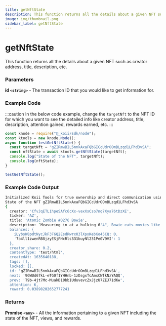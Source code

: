 ```yaml
---
title: getNftState
description: This function returns all the details about a given NFT such as creator address, title, description, etc.
image: img/thumbnail.png
sidebar_label: getNftState
---
```


# getNftState

This function returns all the details about a given NFT such as creator address, title, description, etc.

### Parameters

**id `<string>`** - The transaction ID that you would like to get information for.

### Example Code

:::caution
In the below code example, change the `targetNft` to the NFT ID for which you want to see the detailed info like creator address, title, description, attention gained, rewards earned, etc.&#x20;
:::

```javascript
const knode = require("@_koii/sdk/node");
const ktools = new knode.Node();
async function testGetNftState() {
  const targetNft = "gZIRmwBIL5nnkAxaFQbGICcUdrOOmBLzqd1LFhd3vSA";
  const nftState = await ktools.getNftState(targetNft);
  console.log("State of the NFT", targetNft);
  console.log(nftState);
}

testGetNftState();
```

### Example Code Output

```bash
Initialized Koii Tools for true ownership and direct communication using version QA7AIFVx1KBBmzC7WUNhJbDsHlSJArUT0jWrhZMZPS8
State of the NFT gZIRmwBIL5nnkAxaFQbGICcUdrOOmBLzqd1LFhd3vSA
{
  creator: 'CfvJqETL1hpeSAfc6cXx-vexXxCso7nq7Xya76tDzXE',
  ticker: 'AZ',
  title: 'Atomic Zombie #0276 Bowie',
  description: `Measuring in at a hulking 6'4", Bowie eats movies like Shrek for breakfast. [ Deceased September 26, 1883 ]`,
  balances: {
    iLybsW8pdtNycJkF3F6Q2EsdRwrx03lXpxKebKo45CQ: 0,
    '7b4ll1zwenRB8jzyESjFNcRls331buyNl231Pe0V9VI': 1
  },
  creator_share: 0.2,
  contentType: 'text/html',
  createdAt: 1635640188,
  tags: [],
  locked: [],
  id: 'gZIRmwBIL5nnkAxaFQbGICcUdrOOmBLzqd1LFhd3vSA',
  next: '9GWUd67kL-eTG0f1YHHnb-1zDsgxTcAmxCWfkNzYAQQ',
  prev: 'T9b-4jt7Mc-MuakD10bbIUduvevcZxJjzU7ZEJ71dKw',
  attention: 6,
  reward: 0.03898202652777241
```

### Returns

**Promise `<any>`** - All the information pertaining to a given NFT including the state of the NFT, views, and rewards.
